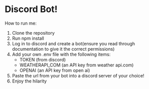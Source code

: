 # Discord Bot!

How to run me:
1. Clone the repository
2. Run npm install
3. Log in to discord and create a bot(ensure you read through documentation to give it the correct permissions)
4. Add your own .env file with the following items:
   - TOKEN (from discord)
   - WEATHERAPI_COM (an API key from weather api.com)
   - OPENAI (an API key from open ai)
5. Paste the url from your bot into a discord server of your choice!
6. Enjoy the hilarity
